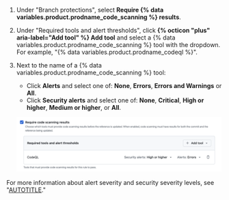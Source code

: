 1. Under "Branch protections", select **Require {% data variables.product.prodname_code_scanning %} results**.
1. Under "Required tools and alert thresholds", click **{% octicon "plus" aria-label="Add tool" %} Add tool** and select a {% data variables.product.prodname_code_scanning %} tool with the dropdown. For example, "{% data variables.product.prodname_codeql %}".
1. Next to the name of a {% data variables.product.prodname_code_scanning %} tool:
    - Click **Alerts** and select one of: **None**, **Errors**, **Errors and Warnings** or **All**.
    - Click **Security alerts** and select one of: **None**, **Critical**, **High or higher**, **Medium or higher**, or **All**.

    ![Screenshot of the "Required tools and alert thresholds" section of "Rulesets" settings.](/assets/images/help/repository/rulesets-require-code-scanning.png)

For more information about alert severity and security severity levels, see "[AUTOTITLE](/code-security/code-scanning/managing-code-scanning-alerts/about-code-scanning-alerts#about-alert-severity-and-security-severity-levels)."
